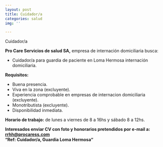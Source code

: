 ```yaml
---
layout: post
title: Cuidador/a
categories: salud
img: ''

---
```

Cuidador/a

**Pro Care Servicios de salud SA,** empresa de internación domiciliaria busca:

* Cuidador/a para guardia de paciente en Loma Hermosa internación domiciliaria.

**Requisitos:**

* Buena presencia.
* Viva en la zona (excluyente).
* Experiencia comprobable en empresas de internacion domiciliaria (excluyente).
* Monotributista (excluyente).
* Disponibilidad inmediata.

**Horario de trabajo:** de lunes a viernes de 8 a 16hs y sábado 8 a 12hs.

**Interesados enviar CV con foto y honorarios pretendidos por e-mail a: rrhh@procaress.com  
“Ref: Cuidador/a, Guardia Loma Hermosa“**